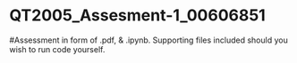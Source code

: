 # QT2005_Assesment-1_00606851
#Assessment in form of .pdf, & .ipynb. Supporting files included should you wish to run code yourself.
